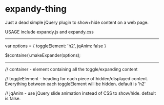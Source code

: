 expandy-thing
=============

Just a dead simple jQuery plugin to show+hide content on a web page.

USAGE
include expandy.js and expandy.css

---------------------------------------
var options = {
        toggleElement: 'h2',
        jqAnim: false
    }
    
$(container).makeExpander(options);

---------------------------------------

// container - element containing all the toggle/expanding content

// toggleElement - heading for each piece of hidden/displayed content. Everything between each toggleElement will be hidden. default is 'h2'

// jqAnim - use jQuery slide animation instead of CSS to show/hide. default is false.
